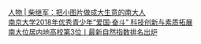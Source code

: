   
[人物 | 柴继军：把小图片做成大生意的南大人](http://www.dianyue.me/archives/003/evei7l0mqq5angu4/)  
[南京大学2018年优秀青少年“爱国·奋斗”  科技创新与素质拓展](http://www.dianyue.me/archives/013/bhaciorhb1jr8use/)  
[南大位居内地高校第3位丨最新自然指数排名出炉](http://www.dianyue.me/archives/000/qrebsi9p5g7w9zpy/)